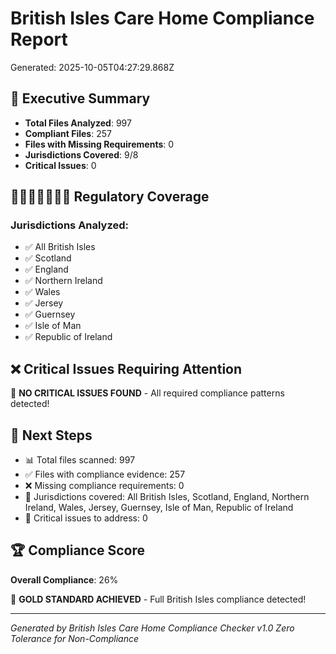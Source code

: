 # British Isles Care Home Compliance Report
Generated: 2025-10-05T04:27:29.868Z

## 🎯 Executive Summary

- **Total Files Analyzed**: 997
- **Compliant Files**: 257
- **Files with Missing Requirements**: 0
- **Jurisdictions Covered**: 9/8
- **Critical Issues**: 0

## 🏴󠁧󠁢󠁪󠁥󠁲󠁿🇮🇲🇬🇧🇮🇪 Regulatory Coverage

### Jurisdictions Analyzed:
- ✅ All British Isles
- ✅ Scotland
- ✅ England
- ✅ Northern Ireland
- ✅ Wales
- ✅ Jersey
- ✅ Guernsey
- ✅ Isle of Man
- ✅ Republic of Ireland

## ❌ Critical Issues Requiring Attention

🎉 **NO CRITICAL ISSUES FOUND** - All required compliance patterns detected!





## 🚀 Next Steps

- 📊 Total files scanned: 997
- ✅ Files with compliance evidence: 257
- ❌ Missing compliance requirements: 0
- 🏴󠁧󠁢󠁪󠁥󠁲󠁿 Jurisdictions covered: All British Isles, Scotland, England, Northern Ireland, Wales, Jersey, Guernsey, Isle of Man, Republic of Ireland
- 🔧 Critical issues to address: 0

## 🏆 Compliance Score

**Overall Compliance**: 26%

🥇 **GOLD STANDARD ACHIEVED** - Full British Isles compliance detected!




---
*Generated by British Isles Care Home Compliance Checker v1.0*
*Zero Tolerance for Non-Compliance*
